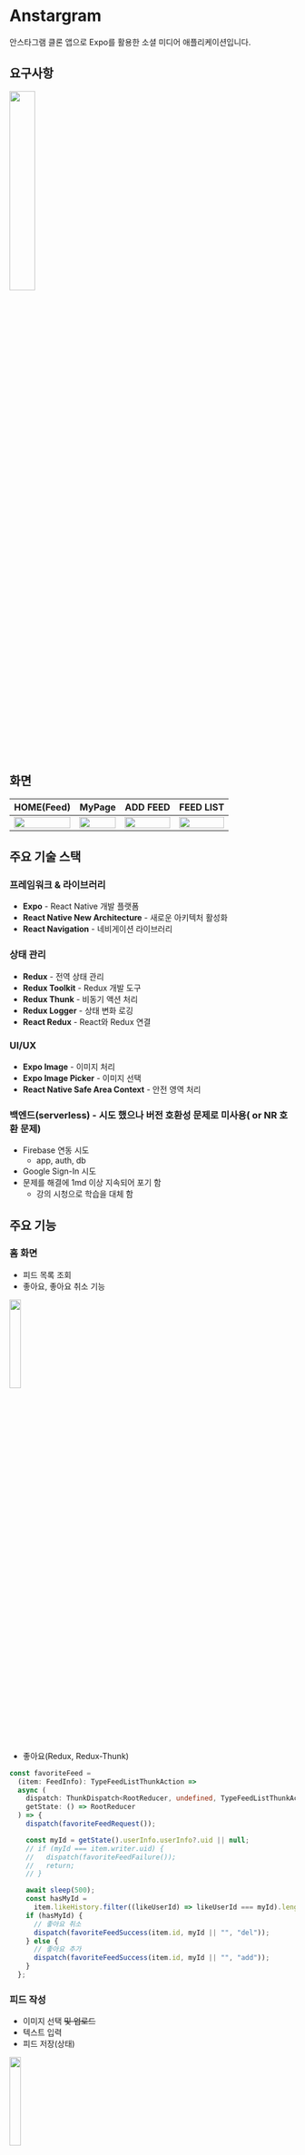 # Anstargram

안스타그램 클론 앱으로 Expo를 활용한 소셜 미디어 애플리케이션입니다.

## 요구사항

<img src="./screenshot/requirement.png" width="30%">

## 화면
|HOME(Feed)|MyPage|ADD FEED|FEED LIST|
|-|-|-|-|
|<img src="./screenshot/home_empty_1.png" width="100%" />|<img src="./screenshot/my_page_empty_1.png" width="100%" />|<img src="./screenshot/add_feed_empty_1.png" width="100%" />|<img src="./screenshot/feed_list_no_empty_1.png" width="100%" />|

## 주요 기술 스택

### 프레임워크 & 라이브러리
- **Expo** - React Native 개발 플랫폼
- **React Native New Architecture** - 새로운 아키텍처 활성화
- **React Navigation** - 네비게이션 라이브러리

### 상태 관리
- **Redux** - 전역 상태 관리
- **Redux Toolkit** - Redux 개발 도구
- **Redux Thunk** - 비동기 액션 처리
- **Redux Logger** - 상태 변화 로깅
- **React Redux** - React와 Redux 연결

### UI/UX
- **Expo Image** - 이미지 처리
- **Expo Image Picker** - 이미지 선택
- **React Native Safe Area Context** - 안전 영역 처리

### 백엔드(serverless) - 시도 했으나 버전 호환성 문제로 미사용( or NR 호환 문제)
- Firebase 연동 시도
  - app, auth, db
- Google Sign-In 시도
- 문제를 해결에 1md 이상 지속되어 포기 함
  -  강의 시청으로 학습을 대체 함

## 주요 기능

### 홈 화면
- 피드 목록 조회
- 좋아요, 좋아요 취소 기능

<img src="./screenshot/home_feed_fav_check_2.png" width="20%" />

- 좋아요(Redux, Redux-Thunk)

```ts
const favoriteFeed =
  (item: FeedInfo): TypeFeedListThunkAction =>
  async (
    dispatch: ThunkDispatch<RootReducer, undefined, TypeFeedListThunkActions>,
    getState: () => RootReducer
  ) => {
    dispatch(favoriteFeedRequest());

    const myId = getState().userInfo.userInfo?.uid || null;
    // if (myId === item.writer.uid) {
    //   dispatch(favoriteFeedFailure());
    //   return;
    // }

    await sleep(500);
    const hasMyId =
      item.likeHistory.filter((likeUserId) => likeUserId === myId).length > 0;
    if (hasMyId) {
      // 좋아요 취소
      dispatch(favoriteFeedSuccess(item.id, myId || "", "del"));
    } else {
      // 좋아요 추가
      dispatch(favoriteFeedSuccess(item.id, myId || "", "add"));
    }
  };

```





### 피드 작성

- 이미지 선택 ~~및 업로드~~
- 텍스트 입력
- 피드 저장(상태)

<img src="./screenshot/add_feed_input_1.png" width="20%" />

- 로직(Redux, Redux-Thunk)

```ts
const createFeed =
  (
    item: Omit<FeedInfo, "likeHistory" | "createdAt">
  ): TypeFeedListThunkAction =>
  async (
    dispatch: ThunkDispatch<RootReducer, undefined, TypeFeedListThunkActions>,
    getState: () => RootReducer
  ) => {
    const userInfo = getState().userInfo.userInfo;
    dispatch(createFeedRequest());

    await sleep(1000);

    const newItem: FeedInfo = {
      id: item.id,
      writer: {
        name: userInfo?.name ?? "Unknown",
        uid: userInfo?.uid ?? "Unknown",
      },
      content: item.content,
      createdAt: dayjs().valueOf().toString(),
      likeHistory: [],
      imageUrl: item.imageUrl,
    };

    dispatch(createFeedSuccess(newItem));
  };
```



### 마이페이지
- 사용자 정보 표시
- 내가 작성한 피드 그리드 뷰(3열)
- 피드 목록으로 이동

<img src="./screenshot/my_page_1.png" width="20%" />

- 로직(데이터 로드와 이동)

  ```ts
  const useMyPage = () => {
    // const data = useMyFeedList();
    const totalData = useTotalFeedList();
    const rootNavigation = useRootStackNavigation();
    const { width } = useWindowDimensions();
    const dispatch = useDispatch<TypeUserDispatch>();
    const photoSize = useMemo(() => width / 3, [width]);
  
    const navigateToFeedList = useCallback((params: FeedInfo[]) => {
      rootNavigation?.navigate("FeedList", { list: params });
    }, [rootNavigation]);
  
    useEffect(() => {
      // dispatch(getMyFeedList());
    }, [dispatch]);
  
    return {
      totalData,
      photoSize,
      dispatch,
      navigateToFeedList,
    };
  };
  
  ```

  

### 피드 목록
- 개인 피드
- 좋아요/좋아요 취소 기능

<img src="./screenshot/feed_list_no_empty_1.png" width="20%" />

- 로직()

```ts
const useFeedList = () => {
  const route = useRootRoute<"FeedList">();
  const data = route.params.list;
  const navigation = useRootStackNavigation<"FeedList">();
  const dispatch = useDispatch<TypeFeedListDispatch>();
  const navigateToBack = useCallback(() => {
    navigation.goBack();
  }, [navigation]);

  const navigateToFeed = useCallback((item: FeedInfo) => {
    //   navigation.navigate("AddFeed", { item });
  }, []);
  const onPressFavorite = useCallback(
    (item: FeedInfo) => {
      dispatch(favoriteFeed(item));
    },
    [dispatch]
  );
  return {
    data,
    navigateToBack,
    navigateToFeed,
    onPressFavorite,
  };
};
```




## 프로젝트 구조

```
app/
├── _layout.tsx                 # 루트 레이아웃
├── src/
│   ├── @types/                 # TypeScript 타입 정의
│   │   ├── FeedInfo.ts
│   │   └── UserInfo.ts
│   ├── actions/                # Redux 액션
│   │   ├── feed.ts
│   │   └── user.ts
│   ├── components/              # 재사용 가능한 컴포넌트
│   │   └── FeedListItem.tsx
│   ├── data/                   # 상수 데이터
│   │   └── constants.ts
│   ├── designsystem/           # 디자인 시스템
│   │   ├── Badge.tsx
│   │   ├── Button.tsx
│   │   ├── Divider.tsx
│   │   ├── DoubleTabButton.tsx
│   │   ├── Header.tsx
│   │   ├── Icons.tsx
│   │   ├── LocalImage.tsx
│   │   ├── MultiLineInput.tsx
│   │   ├── RemoteImage.tsx
│   │   ├── Spacer.tsx
│   │   ├── TabIcon.tsx
│   │   └── Typography.tsx
│   ├── hooks/                  # 커스텀 훅
│   │   ├── useAddFeed.ts
│   │   ├── useBottomTabNavigation.ts
│   │   ├── useFeedList.ts
│   │   ├── useFeedListItem.ts
│   │   ├── useHome.ts
│   │   └── useMyPage.tsx
│   ├── navigations/            # 네비게이션 설정
│   │   ├── BottomTabNavigation.tsx
│   │   └── RootStackNavigation.tsx
│   ├── reducers/               # Redux 리듀서
│   │   ├── feedList.ts
│   │   └── userInfo.ts
│   ├── screens/                # 화면 컴포넌트
│   │   ├── AddFeedScreen.tsx
│   │   ├── FeedListScreen.tsx
│   │   ├── HomeScreen.tsx
│   │   └── MyPageScreen.tsx
│   ├── selectors/              # Redux 셀렉터
│   │   ├── feed.ts
│   │   └── user.ts
│   ├── splash/                 # 스플래시 화면
│   │   └── SplashView.tsx
│   ├── store.ts                # Redux 스토어 설정
│   ├── RootApp.tsx             # 루트 앱 컴포넌트
│   └── utils/                  # 유틸리티 함수
│       └── sleep.ts
└── app.json                    # Expo 설정
```

## 개발 경험

### 학습한 기술들
- Expo를 활용한 크로스 플랫폼 개발
- Redux를 통한 복잡한 상태 관리
- 커스텀 훅을 통한 로직 분리
- Spacer 컴포넌트 활용
  - 간격 관리를 위한 Spacer 컴포넌트 사용 (margin/padding 대신). 
  - SwiftUI의 Spacer, Android Compose의 Spacer와 유사한 개념으로, 
  - 스타일 속성에서 간격을 찾아야 하는 번거로움 대신 한 눈에 간격을 파악할 수 있는 장점이 있음 
  - 렌더링 성능에 큰 영향을 주지 않는 범위에서 개발 편의성을 고려한 선택

## 새로 배운 개념

### Redux Thunk
- **역할**: 액션 크리에이터에서 비동기 로직(네트워크 요청, 지연 등)을 다룰 수 있게 해주는 미들웨어. 동기 액션만 보낼 수 있는 Redux에 함수 형태의 액션을 허용해, 내부에서 `dispatch`, `getState`에 접근 가능.
- **패턴**: 요청 시작 → 성공/실패로 액션을 분기해 로딩/데이터/에러 상태를 일관되게 관리.

```ts
// 예시: 피드 목록 가져오기 Thunk
const getFeedList =
  (): TypeFeedListThunkAction =>
  async (
    dispatch: ThunkDispatch<RootReducer, undefined, TypeFeedListThunkActions>
  ) => {
    dispatch(getFeedListRequest());

    await sleep(500); // TODO 네트워킹 구간

    dispatch(getFeedListSuccess(useTotalFeedList())); // 네트워킹으로부터 받은 데이터 설정
  };
```



### item: Omit<FeedInfo, "likeHistory" | "createdAt">

- **의미**: TypeScript의 `Omit<T, K>`를 사용해 `FeedInfo` 타입에서 `likeHistory`, `createdAt` 두 속성을 제외한 타입을 생성.
- **활용**: 생성/수정 시 불필요하거나 서버가 생성하는 필드를 제외해, 입력 모델을 더 안전하게 정의.

```ts
type FeedCreateInput = Omit<FeedInfo, "likeHistory" | "createdAt">;
const item: FeedCreateInput = {
  // FeedInfo에서 필요한 필드만 포함
};
```

### 더블탭 로직 구현 (라이브러리 없이 직접)
- **배경**: 강의는 더블탭을 라이브러리로 처리했으나, 본 프로젝트에서는 직접 구현.
- **아이디어**: 마지막 탭 시각을 저장하고, 일정 임계값(예: 250ms) 내에 두 번째 탭이면 더블탭으로 판단.

```tsx
const DoubleTap = ({
  onDoubleTap,
  delay = 250,
  children,
}: DoubleTapProps) => {
  const lastTapRef = useRef<number>(0);

  return (
    <Pressable
      onPress={() => {
        const now = Date.now();
        if (now - lastTapRef.current < delay) {
          onDoubleTap();
        }
        lastTapRef.current = now;
      }}
    >
      {children}
    </Pressable>
  );
}
```

### feedId: FeedInfo["id"]
- **의미**: TypeScript **인덱싱 접근 타입(Index Access Type)**. `FeedInfo` 타입의 `id` 속성과 동일한 타입을 참조
- **장점**: 모델이 바뀌면 참조 타입도 자동으로 따라가 타입 불일치/하드코딩을 방지.

### == vs === (JavaScript/TypeScript 비교 연산자)
- **== (느슨한 비교)**: 타입 변환 후 비교. 예상치 못한 결과가 나올 수 있음
- **=== (엄격한 비교)**: 타입과 값 모두 정확히 일치해야 true. 안전하고 예측 가능

```js
// == (느슨한 비교) - 타입 변환 발생
"5" == 5;        // true (문자열 "5"가 숫자 5로 변환)
0 == false;      // true (false가 0으로 변환)
null == undefined; // true (둘 다 falsy)

// === (엄격한 비교) - 타입과 값 모두 일치해야 함
"5" === 5;       // false (문자열 vs 숫자)
0 === false;     // false (숫자 vs 불린)
null === undefined; // false (null vs undefined)

// 실제 사용 예시
const userId = "123";
if (userId === 123) {  // false - 타입이 다름
  // 실행되지 않음
}

if (userId == 123) {   // true - 타입 변환으로 비교
  // 실행됨 (예상치 못한 동작 가능)
}
```

**권장사항**: 항상 `===` 사용. 타입 안전성과 예측 가능한 동작을 위해.

### == (느슨한 비교)를 왜 만들었을까?
- **JavaScript 설계 철학**: 동적 타입 언어의 "유연성 우선" 원칙
- **웹 환경의 특성**: HTML 폼에서 오는 값들이 모두 문자열이므로 자동 타입 변환이 편리
- **개발자 편의성**: 타입 변환을 자동으로 처리해 개발자가 신경 쓰지 않게 함

```js
// 1995년 웹 환경에서의 실제 사용 사례
const userAge = "25";  // HTML 폼에서 온 값
const minAge = 18;

// == 덕분에 간단하게 비교 가능
if (userAge == minAge) {  // "25" == 18 → 25 == 18 → true
  console.log("성인 인증");
}

// HTML 폼 데이터 처리
const formData = { age: "25", score: "95" };
if (formData.age == 18) {  // 자동 타입 변환으로 편리
  console.log("성인");
}
```

**현대 개발에서 === 선호 이유**:
- **타입 안전성**: TypeScript 사용으로 타입이 명확
- **예측 가능성**: 모바일 앱에서는 버그 방지가 중요  
- **성능**: 불필요한 타입 변환 오버헤드 방지
- **명시성**: 코드 의도가 명확해야 유지보수성 ↑
